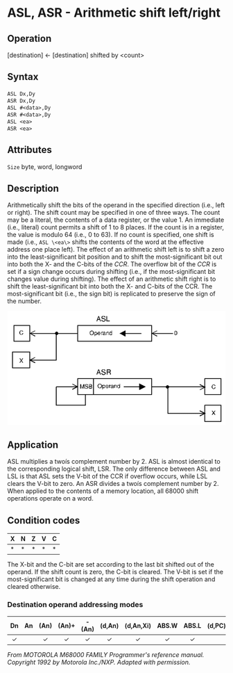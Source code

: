 # ASL, ASR - Arithmetic shift left/right

## Operation
[destination] ← [destination] shifted by \<count\>

## Syntax
```assembly
ASL Dx,Dy
ASR Dx,Dy
ASL #<data>,Dy
ASR #<data>,Dy
ASL <ea>
ASR <ea>
```

## Attributes
`Size` byte, word, longword

## Description
Arithmetically shift the bits of the operand in the specified direction 
(i.e., left or right). The shift count may be specified in one of
three ways. The count may be a literal, the contents of a data
register, or the value 1. An immediate (i.e., literal) count permits
a shift of 1 to 8 places. If the count is in a register, the value is
modulo 64 (i.e., 0 to 63). If no count is specified, one shift is made
(i.e., `ASL \<ea\>` shifts the contents of the word at the effective
address one place left).
The effect of an arithmetic shift left is to shift a zero into the
least-significant bit position and to shift the most-significant bit
out into both the X- and the C-bits of the *CCR*. The overflow bit
of the *CCR* is set if a sign change occurs during shifting (i.e., if
the most-significant bit changes value during shifting).
The effect of an arithmetic shift right is to shift the least-significant bit into both the X- and C-bits of the CCR. The most-significant bit (i.e., the sign bit) is replicated to preserve the sign of
the number.

![ASL ASR schema](asl_asr.png)

## Application
ASL multiplies a twoís complement number by 2. ASL is almost
identical to the corresponding logical shift, LSR. The only difference between ASL and LSL is that ASL sets the V-bit of the CCR if
overflow occurs, while LSL clears the V-bit to zero. An ASR divides
a twoís complement number by 2. When applied to the contents
of a memory location, all 68000 shift operations operate on a word.

## Condition codes
|X|N|Z|V|C|
|--|--|--|--|--|
|*|*|*|*|*|

The X-bit and the C-bit are set according to the last bit shifted out
of the operand. If the shift count is zero, the C-bit is cleared. The
V-bit is set if the most-significant bit is changed at any time
during the shift operation and cleared otherwise.

### Destination operand addressing modes
|Dn|An|(An)|(An)+|-(An)|(d,An)|(d,An,Xi)|ABS.W|ABS.L|(d,PC)|(d,PC,Xn)|imm|
|:-:|:-:|:-:|:-:|:-:|:-:|:-:|:-:|:-:|:-:|:-:|:-:|
|✓||✓|✓|✓|✓|✓|✓|✓||||

*From MOTOROLA M68000 FAMILY Programmer's reference manual. Copyright 1992 by Motorola Inc./NXP. Adapted with permission.*